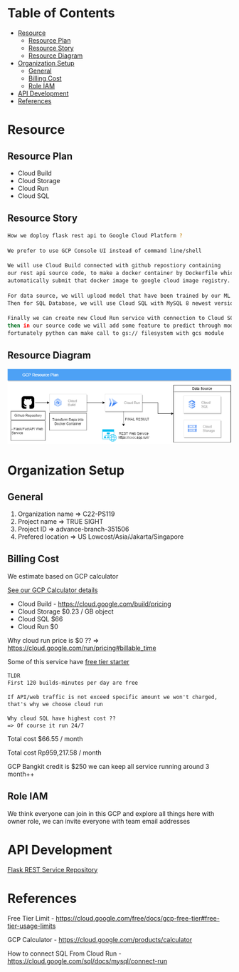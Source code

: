 Table of Contents
=================

  * [Resource](#resource)
    * [Resource Plan](#resource-plan)
    * [Resource Story](#resource-story)
    * [Resource Diagram](#resource-diagram)
  * [Organization Setup](#organization-setup)
    * [General](#general)
    * [Billing Cost](#billing-cost)
    * [Role IAM](#role-iam)
  * [API Development](#api-development)
  * [References](#references)

# Resource

## Resource Plan
- Cloud Build
- Cloud Storage
- Cloud Run
- Cloud SQL

## Resource Story
```bash
How we doploy flask rest api to Google Cloud Platform ?

We prefer to use GCP Console UI instead of command line/shell

We will use Cloud Build connected with github repostiory containing
our rest api source code, to make a docker container by Dockerfile which is
automatically submit that docker image to google cloud image registry.

For data source, we will upload model that have been trained by our ML Team to Cloud Storage
Then for SQL Database, we will use Cloud SQL with MySQL 8 newest version

Finally we can create new Cloud Run service with connection to Cloud SQL through unix_socket
then in our source code we will add some feature to predict through model that was uploaded before
fortunately python can make call to gs:// filesystem with gcs module

```

## Resource Diagram
![Diagram](https://raw.githubusercontent.com/C22-PS119/api-true-sight/main/GCP.png)

# Organization Setup

## General
1. Organization name => C22-PS119
2. Project name => TRUE SIGHT
3. Project ID => advance-branch-351506
4. Prefered location => US Lowcost/Asia/Jakarta/Singapore

## Billing Cost
We estimate based on GCP calculator

[See our GCP Calculator details](https://cloud.google.com/products/calculator/#id=98cce779-e7d3-4d5b-b340-d9c99eb8fe9c)

- Cloud Build - https://cloud.google.com/build/pricing
- Cloud Storage $0.23 / GB object
- Cloud SQL $66
- Cloud Run $0

Why cloud run price is $0 ??
=> https://cloud.google.com/run/pricing#billable_time

Some of this service have [free tier starter](https://cloud.google.com/free/docs/gcp-free-tier#free-tier-usage-limits)

```
TLDR
First 120 builds-minutes per day are free

If API/web traffic is not exceed specific amount we won't charged, that's why we choose cloud run

Why cloud SQL have highest cost ??
=> Of course it run 24/7
```


Total cost $66.55 / month

Total cost Rp959,217.58 / month

GCP Bangkit credit is $250 we can keep all service running around 3 month++

## Role IAM
We think everyone can join in this GCP and explore all things here with owner role, we can invite everyone with team email addresses

# API Development
[Flask REST Service Repository](https://github.com/C22-PS119/flask_true_sight)

# References

Free Tier Limit - https://cloud.google.com/free/docs/gcp-free-tier#free-tier-usage-limits

GCP Calculator - https://cloud.google.com/products/calculator

How to connect SQL From Cloud Run - https://cloud.google.com/sql/docs/mysql/connect-run

